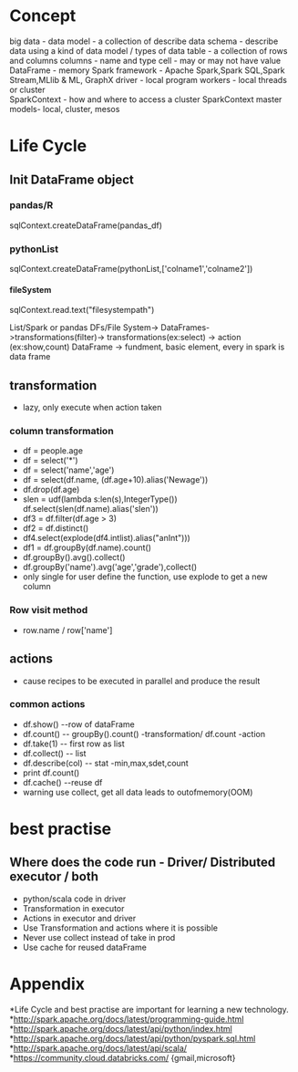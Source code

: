 # Concept
big data - 
data model - a collection of describe data
schema - describe data using a kind of data model / types of data
table - a collection of rows and columns
columns - name and type
cell -  may or may not have value
DataFrame - memory 
Spark framework - Apache Spark,Spark SQL,Spark Stream,MLlib & ML, GraphX
driver - local program
workers - local threads or cluster  
SparkContext - how and where to access a cluster
SparkContext master models- local, cluster, mesos
# Life Cycle
## Init DataFrame object
### pandas/R
sqlContext.createDataFrame(pandas_df)
### pythonList
sqlContext.createDataFrame(pythonList,['colname1','colname2'])
#### fileSystem
sqlContext.read.text("filesystempath")

List/Spark or pandas DFs/File System-> DataFrames->transformations(filter)-> transformations(ex:select) -> action (ex:show,count)
DataFrame -> fundment, basic element, every in spark is data frame
## transformation
* lazy, only execute when action taken
### column transformation
* df = people.age	
* df = select('*')
* df = select('name','age')
* df = select(df.name, (df.age+10).alias('Newage'))
* df.drop(df.age)
* slen = udf(lambda s:len(s),IntegerType())
  df.select(slen(df.name).alias('slen'))
* df3 = df.filter(df.age > 3)
* df2 = df.distinct()
* df4.select(explode(df4.intlist).alias("anInt")))
* df1 = df.groupBy(df.name).count()
* df.groupBy().avg().collect()
* df.groupBy('name').avg('age','grade'),collect()
* only single for user define the function, use explode to get a new column

### Row visit method 
* row.name / row['name']

## actions
* cause recipes to be executed in parallel and produce the result
### common actions
* df.show() --row of dataFrame
* df.count() -- groupBy().count() -transformation/ df.count -action
* df.take(1) -- first row as list
* df.collect() -- list
* df.describe(col) -- stat -min,max,sdet,count
* print df.count()
* df.cache() --reuse df
* warning use collect, get all data leads to outofmemory(OOM)

# best practise
## Where does the code run - Driver/ Distributed executor / both
* python/scala code in driver
* Transformation in executor 
* Actions in executor and driver
* Use Transformation and actions where it is possible
* Never use collect instead of take in prod
* Use cache for reused dataFrame

# Appendix
*Life Cycle and best practise are important for learning a new technology.
*<http://spark.apache.org/docs/latest/programming-guide.html>
*<http://spark.apache.org/docs/latest/api/python/index.html>
*<http://spark.apache.org/docs/latest/api/python/pyspark.sql.html>
*<http://spark.apache.org/docs/latest/api/scala/>
*<https://community.cloud.databricks.com/>  {gmail,microsoft}
